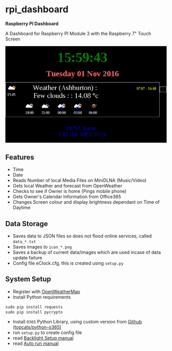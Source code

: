 # rpi_dashboard
**Raspberry PI Dashboard**

A Dashboard for Raspberry PI Module 3 with the Raspberry 7" Touch Screen

![Daytime Screenshot](screenshot1.png)

## Features
* Time
* Date
* Reads Number of local Media Files on MiniDLNA (Music/Video)
* Gets local Weather and forecast from OpenWeather
* Checks to see if Owner is home (Pings mobile phone)
* Gets Owner's Calendar Information from Office365
* Changes Screen colour and display brightness dependant on Time of Daytime

## Data Storage
* Saves data to JSON files so does not flood online services, called `data_*.txt`
* Saves images to `icon_*.png`
* Saves a backup of current data/images which are used incase of data update failure
* Config file eClock.cfg, this is created using ```setup.py```

## System Setup
* Register with [OpenWeatherMap](http://www.openweathermap.org/)
* Install Python requirements
```
sudo pip install requests
sudo pip install pycrypto
```
* Install `O365` Python Library, using custom version from [Github (topcats/python-o365)](https://github.com/topcats/python-o365)
* run `setup.py` to create config file
* read [Backlight Setup manual](BacklightControlNotes.md)
* read [Auto run manual](AutorunNotes.md)
